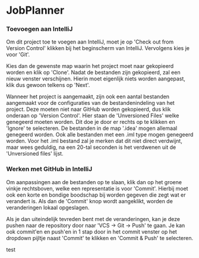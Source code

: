 # JobPlanner
### Toevoegen aan IntelliJ
Om dit project toe te voegen aan IntelliJ, moet je op 'Check out from Version Control' klikken
bij het beginscherm van IntelliJ. Vervolgens kies je voor 'Git'. 

Kies dan de gewenste map waarin het project moet naar gekopieerd worden en klik op 'Clone'.
Nadat de bestanden zijn gekopieerd, zal een nieuw venster verschijnen. Hierin moet eigenlijk
niets worden aangepast, klik dus gewoon telkens op 'Next'. 

Wanneer het project is aangemaakt, zijn ook een aantal bestanden aangemaakt voor de
configuraties van de bestandenindeling van het project. Deze moeten niet naar GitHub worden
gekopieerd, dus klik onderaan op 'Version Control'. Hier staan de 'Unversioned Files' welke
genegeerd moeten worden. Dit doe je door er rechts op te klikken en 'Ignore' te selecteren.
De bestanden in de map '.idea' mogen allemaal genegeerd worden. Ook alle bestanden met een
.iml type mogen genegeerd worden. Voor het .iml bestand zal je merken dat dit niet direct
verdwijnt, maar wees geduldig, na een 20-tal seconden is het verdwenen uit de 'Unversioned
files' lijst.

### Werken met GitHub in IntelliJ
Om aanpassingen aan de bestanden op te slaan, klik dan op het groene vinkje rechtsboven,
welke een representatie is voor 'Commit'. Hierbij moet ook een korte en bondige boodschap bij
worden gegeven die zegt wat er verandert is. Als dan de 'Commit' knop wordt aangeklikt,
worden de veranderingen lokaal opgeslagen.

Als je dan uiteindelijk tevreden bent met de veranderingen, kan je deze pushen naar de repository
door naar 'VCS -> Git -> Push' te gaan. Je kan ook commit'en en push'en in 1 stap door in het
commit venster op het dropdown pijltje naast 'Commit' te klikken en 'Commit & Push' te selecteren.

test